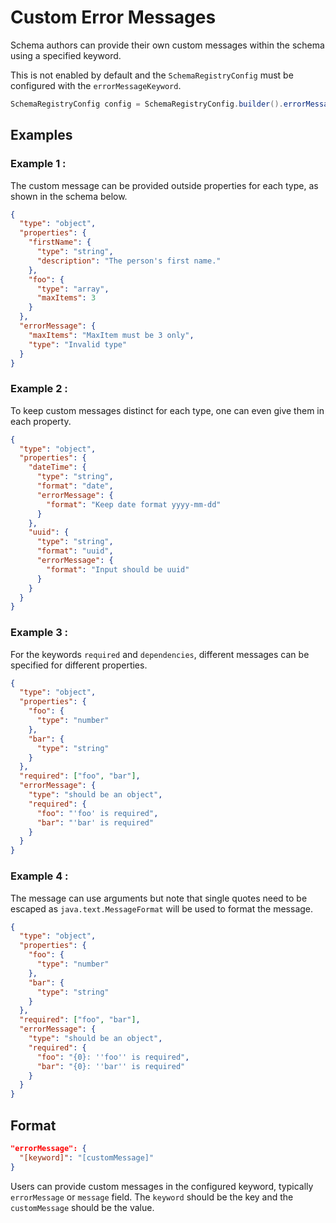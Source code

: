 # Custom Error Messages
Schema authors can provide their own custom messages within the schema using a specified keyword.

This is not enabled by default and the `SchemaRegistryConfig` must be configured with the `errorMessageKeyword`.

```java
SchemaRegistryConfig config = SchemaRegistryConfig.builder().errorMessageKeyword("errorMessage").build();
```

## Examples
### Example 1 :
The custom message can be provided outside properties for each type, as shown in the schema below.
```json
{
  "type": "object",
  "properties": {
    "firstName": {
      "type": "string",
      "description": "The person's first name."
    },
    "foo": {
      "type": "array",
      "maxItems": 3
    }
  },
  "errorMessage": {
    "maxItems": "MaxItem must be 3 only",
    "type": "Invalid type"
  }
}
```
### Example 2 :
To keep custom messages distinct for each type, one can even give them in each property.
```json
{
  "type": "object",
  "properties": {
    "dateTime": {
      "type": "string",
      "format": "date",
      "errorMessage": {
        "format": "Keep date format yyyy-mm-dd"
      }
    },
    "uuid": {
      "type": "string",
      "format": "uuid",
      "errorMessage": {
        "format": "Input should be uuid"
      }
    }
  }
}
```
### Example 3 :
For the keywords `required` and `dependencies`, different messages can be specified for different properties.

```json
{
  "type": "object",
  "properties": {
    "foo": {
      "type": "number"
    },
    "bar": {
      "type": "string"
    }
  },
  "required": ["foo", "bar"],
  "errorMessage": {
    "type": "should be an object",
    "required": {
      "foo": "'foo' is required",
      "bar": "'bar' is required"
    }
  }
}
```
### Example 4 :
The message can use arguments but note that single quotes need to be escaped as `java.text.MessageFormat` will be used to format the message.

```json
{
  "type": "object",
  "properties": {
    "foo": {
      "type": "number"
    },
    "bar": {
      "type": "string"
    }
  },
  "required": ["foo", "bar"],
  "errorMessage": {
    "type": "should be an object",
    "required": {
      "foo": "{0}: ''foo'' is required",
      "bar": "{0}: ''bar'' is required"
    }
  }
}
```

## Format
```json
"errorMessage": {
  "[keyword]": "[customMessage]"
}
```
Users can provide custom messages in the configured keyword, typically `errorMessage` or `message` field. 
The `keyword` should be the key and the `customMessage` should be the value.
